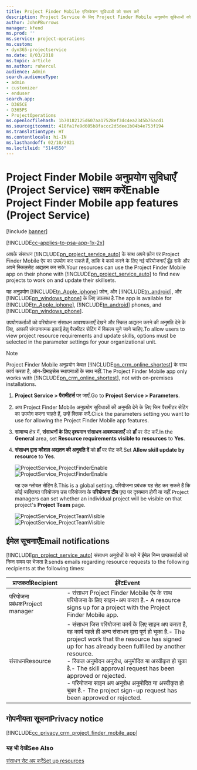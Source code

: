 ```yaml
---
title: Project Finder Mobile एप्लिकेशन सुविधाओं को सक्षम करें
description: Project Service के लिए Project Finder Mobile अनुप्रयोग सुविधाओं को सक्षम करने का तरीका
author: JohnPBurrows
manager: kfend
ms.prod: ''
ms.service: project-operations
ms.custom:
- dyn365-projectservice
ms.date: 8/03/2018
ms.topic: article
ms.author: ruhercul
audience: Admin
search.audienceType:
- admin
- customizer
- enduser
search.app:
- D365CE
- D365PS
- ProjectOperations
ms.openlocfilehash: 1b70182125d607aa17528ef3dc4ea2345b76acd1
ms.sourcegitcommit: 418fa1fe9d605b8faccc2d5dee1b04b4e753f194
ms.translationtype: HT
ms.contentlocale: hi-IN
ms.lasthandoff: 02/10/2021
ms.locfileid: "5144550"
---
```

# <a name="enable-project-finder-mobile-app-features-project-service"></a><span data-ttu-id="77f3a-103">Project Finder Mobile अनुप्रयोग सुविधाएँ (Project Service) सक्षम करें</span><span class="sxs-lookup"><span data-stu-id="77f3a-103">Enable Project Finder Mobile app features (Project Service)</span></span>

[!include [banner](../includes/psa-now-project-operations.md)]

[!INCLUDE[cc-applies-to-psa-app-1x-2x](../includes/cc-applies-to-psa-app-1x-2x.md)]

<span data-ttu-id="77f3a-104">आपके संसाधन [!INCLUDE[pn_project_service_auto](../includes/pn-project-service-auto.md)] के साथ अपने फ़ोन पर Project Finder Mobile ऐप का उपयोग कर सकते हैं, ताकि वे कार्य करने के लिए नई परियोजनाएँ ढूँढ़ सकें और अपने स्किलसेट अद्यतन कर सकें.</span><span class="sxs-lookup"><span data-stu-id="77f3a-104">Your resources can use the Project Finder Mobile app on their phone with [!INCLUDE[pn_project_service_auto](../includes/pn-project-service-auto.md)] to find new projects to work on and update their skillsets.</span></span>  
  
 <span data-ttu-id="77f3a-105">यह अनुप्रयोग [!INCLUDE[tn_Apple_iphone](../includes/tn-apple-iphone.md)] फ़ोन, और [!INCLUDE[tn_android](../includes/tn-android.md)], और [!INCLUDE[pn_windows_phone](../includes/pn-windows-phone.md)] के लिए उपलब्ध है.</span><span class="sxs-lookup"><span data-stu-id="77f3a-105">The app is available for [!INCLUDE[tn_Apple_iphone](../includes/tn-apple-iphone.md)], [!INCLUDE[tn_android](../includes/tn-android.md)] phones, and [!INCLUDE[pn_windows_phone](../includes/pn-windows-phone.md)].</span></span>  
    
 <span data-ttu-id="77f3a-106">उपयोगकर्ताओं को परियोजना संसाधन आवश्यकताएँ देखने और स्किल अद्यतन करने की अनुमति देने के लिए, आपकी संगठनात्मक इकाई हेतु पैरामीटर सेटिंग में विकल्प चुने जाने चाहिए.</span><span class="sxs-lookup"><span data-stu-id="77f3a-106">To allow users to view project resource requirements and update skills, options must be selected in the parameter settings for your organizational unit.</span></span>
  
> [!NOTE]
>  <span data-ttu-id="77f3a-107">Project Finder Mobile अनुप्रयोग केवल [!INCLUDE[pn_crm_online_shortest](../includes/pn-crm-online-shortest.md)] के साथ कार्य करता है, ऑन-प्रिमाइसेस स्‍थापनाओं के साथ नहीं.</span><span class="sxs-lookup"><span data-stu-id="77f3a-107">The Project Finder Mobile app only works with [!INCLUDE[pn_crm_online_shortest](../includes/pn-crm-online-shortest.md)], not with on-premises installations.</span></span>  
  
1. <span data-ttu-id="77f3a-108">**Project Service > पैरामीटर्स** पर जाएँ.</span><span class="sxs-lookup"><span data-stu-id="77f3a-108">Go to **Project Service > Parameters**.</span></span>  
  
2. <span data-ttu-id="77f3a-109">आप Project Finder Mobile अनुप्रयोग सुविधाओं की अनुमति देने के लिए जिन पैरामीटर सेटिंग का उपयोग करना चाहते हैं, उन्‍हें क्लिक करें.</span><span class="sxs-lookup"><span data-stu-id="77f3a-109">Click the parameters setting you want to use for allowing the Project Finder Mobile app features.</span></span>  
  
3. <span data-ttu-id="77f3a-110">**सामान्य** क्षेत्र में, **संसाधनों के लिए दृश्‍यमान संसाधन आवश्यकताएँ** को **हाँ** पर सेट करें.</span><span class="sxs-lookup"><span data-stu-id="77f3a-110">In the **General** area, set **Resource requirements visible to resources** to **Yes**.</span></span>  
  
4. <span data-ttu-id="77f3a-111">**संसाधन द्वारा कौशल अद्यतन की अनुमति दें** को **हाँ** पर सेट करें.</span><span class="sxs-lookup"><span data-stu-id="77f3a-111">Set **Allow skill update by resource** to **Yes**.</span></span>  
  
   <span data-ttu-id="77f3a-112">![ProjectService_ProjectFinderEnable](../psa/media/project-service-project-finder-enable.png "ProjectService_ProjectFinderEnable")</span><span class="sxs-lookup"><span data-stu-id="77f3a-112">![ProjectService_ProjectFinderEnable](../psa/media/project-service-project-finder-enable.png "ProjectService_ProjectFinderEnable")</span></span>  
  
   <span data-ttu-id="77f3a-113">यह एक ग्‍लोबल सेटिंग है.</span><span class="sxs-lookup"><span data-stu-id="77f3a-113">This is a global setting.</span></span> <span data-ttu-id="77f3a-114">परियोजना प्रबंधक यह सेट कर सकते हैं कि कोई व्‍यक्तिगत परियोजना उस परियोजना के **परियोजना टीम** पृष्ठ पर दृश्‍यमान होगी या नहीं.</span><span class="sxs-lookup"><span data-stu-id="77f3a-114">Project managers can set whether an individual project will be visible on that project's **Project Team** page.</span></span>  
  
   <span data-ttu-id="77f3a-115">![ProjectService_ProjectTeamVisible](../psa/media/project-service-project-team-visible.png "ProjectService_ProjectTeamVisible")</span><span class="sxs-lookup"><span data-stu-id="77f3a-115">![ProjectService_ProjectTeamVisible](../psa/media/project-service-project-team-visible.png "ProjectService_ProjectTeamVisible")</span></span>  
  
## <a name="email-notifications"></a><span data-ttu-id="77f3a-116">ईमेल सूचनाएँ</span><span class="sxs-lookup"><span data-stu-id="77f3a-116">Email notifications</span></span>  
 [!INCLUDE[pn_project_service_auto](../includes/pn-project-service-auto.md)] <span data-ttu-id="77f3a-117">संसाधन अनुरोधों के बारे में ईमेल निम्न प्राप्तकर्ताओं को निम्न समय पर भेजता है:</span><span class="sxs-lookup"><span data-stu-id="77f3a-117">sends emails regarding resource requests to the following recipients at the following times:</span></span>  
  
|<span data-ttu-id="77f3a-118">प्राप्तकर्ता</span><span class="sxs-lookup"><span data-stu-id="77f3a-118">Recipient</span></span>|<span data-ttu-id="77f3a-119">ईवेंट</span><span class="sxs-lookup"><span data-stu-id="77f3a-119">Event</span></span>|  
|---------------|-----------|  
|<span data-ttu-id="77f3a-120">परियोजना प्रबंधक</span><span class="sxs-lookup"><span data-stu-id="77f3a-120">Project manager</span></span>|<span data-ttu-id="77f3a-121">- संसाधन Project Finder Mobile ऐप के साथ परियोजना के लिए साइन-अप करता है.</span><span class="sxs-lookup"><span data-stu-id="77f3a-121">- A resource signs up for a project with the Project Finder Mobile app.</span></span>|  
|<span data-ttu-id="77f3a-122">संसाधन</span><span class="sxs-lookup"><span data-stu-id="77f3a-122">Resource</span></span>|<span data-ttu-id="77f3a-123">- संसाधन जिस परियोजना कार्य के लिए साइन अप करता है, वह कार्य पहले ही अन्‍य संसाधन द्वारा पूर्ण हो चुका है.</span><span class="sxs-lookup"><span data-stu-id="77f3a-123">- The project work that the resource has signed up for has already been fulfilled by another resource.</span></span><br /><span data-ttu-id="77f3a-124">- स्किल अनुमोदन अनुरोध, अनुमोदित या अस्‍वीकृत हो चुका है.</span><span class="sxs-lookup"><span data-stu-id="77f3a-124">- The skill approval request has been approved or rejected.</span></span><br /><span data-ttu-id="77f3a-125">- परियोजना साइन अप अनुरोध अनुमोदित या अस्‍वीकृत हो चुका है.</span><span class="sxs-lookup"><span data-stu-id="77f3a-125">- The project sign-up request has been approved or rejected.</span></span>|  
  
## <a name="privacy-notice"></a><span data-ttu-id="77f3a-126">गोपनीयता सूचना</span><span class="sxs-lookup"><span data-stu-id="77f3a-126">Privacy notice</span></span>  
 [!INCLUDE[cc_privacy_crm_project_finder_mobile_app](../includes/cc-privacy-crm-project-finder-mobile-app.md)]  
  
### <a name="see-also"></a><span data-ttu-id="77f3a-127">यह भी देखें</span><span class="sxs-lookup"><span data-stu-id="77f3a-127">See Also</span></span>  
 [<span data-ttu-id="77f3a-128">संसाधन सेट अप करें</span><span class="sxs-lookup"><span data-stu-id="77f3a-128">Set up resources</span></span>](../psa/set-up-resources.md)
